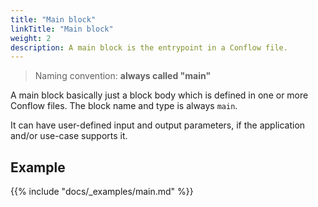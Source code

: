 ```yaml
---
title: "Main block"
linkTitle: "Main block"
weight: 2
description: A main block is the entrypoint in a Conflow file.
---
```


> Naming convention: **always called "main"**

A main block basically just a block body which is defined in one or more Conflow files.
The block name and type is always `main`.

It can have user-defined input and output parameters, if the application and/or use-case supports it.

## Example

{{% include "docs/_examples/main.md" %}}
